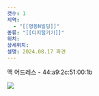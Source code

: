 ```yaml
---
갯수: 1
지역:
  - "[[명동N빌딩]]"
종류: "[[디지털기기]]"
위치: 
상세위치: 
설명: 2024.08.17 파견
---
```

맥 어드레스 - 44:a9:2c:51:00:1b

![](http://192.168.50.22/devices/240822_IMG_0001.png)